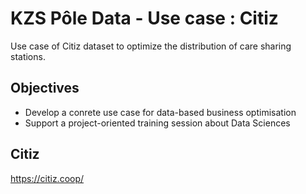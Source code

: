 # KZS Pôle Data - Use case : Citiz
Use case of Citiz dataset to optimize the distribution of care sharing stations.

## Objectives

* Develop a conrete use case for data-based business optimisation
* Support a project-oriented training session about Data Sciences 

## Citiz

https://citiz.coop/
